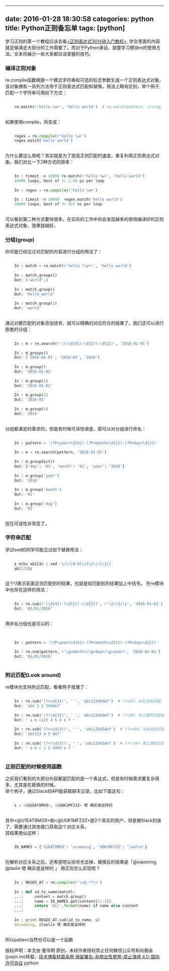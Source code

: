 
---
date: 2016-01-28 18:30:58
categories: python
title: Python正则备忘单
tags: [python]
---
学习正则的第一个教程应该去看[<正则表达式30分钟入门教程>](http://deerchao.net/tutorials/regex/regex.htm),
学会里面的内容就足够满足大部分的工作需要了。而对于Python来说，就要学习模块re的使用方法。文本将展示一些大家都应该掌握的技巧。
### 编译正则对象
re.compile函数根据一个模式字符串和可选的标志参数生成一个正则表达式对象。该对象拥有一系列方法用于正则表达式匹配和替换。用法上略有区别，举个例子,
匹配一个字符串可用如下方式：

``` python    
    
    re.match(r'hello \w+', 'hello world')  # re.match(pattern, string, flags=0)  
      
```
  
如果使用compile，将变成：

``` python    
    
    regex = re.compile(r'hello \w+')  
    regex.match('hello world')  
      
```
  
为什么要这么用呢？其实就是为了提高正则匹配的速度，重复利用正则表达式对象。我们对比一下2种方式的效率：

``` python    
    
    In : timeit -n 10000 re.match(r'hello \w+', 'hello world')  
    10000 loops, best of 3: 2.06 µs per loop  
      
    In : regex = re.compile(r'hello \w+')  
      
    In : timeit -n 10000  regex.match('hello world')  
    10000 loops, best of 3: 927 ns per loop  
      
```
  
可以看到第二种方式要快很多。在实际的工作中你会发现越多的使用编译好的正则表达式对象，效果就越好。
### 分组(group)
你可能已经见过对匹配的内容进行分组的用法了：

``` python    
    
    In : match = re.match(r'hello (\w+)', 'hello world')  
      
    In : match.groups()  
    Out: ('world',)  
      
    In : match.group()  
    Out: 'hello world'  
      
    In : match.group(1)  
    Out: 'world'  
      
```
  
通过对要匹配的对象添加括号，就可以精确的对应符合的结果了。我们还可以进行嵌套的分组：

``` python    
    
    In : m = re.search(r'(((\d{4})-\d{2})-\d{2})', '2016-01-01')  
      
    In : m.groups()  
    Out: ('2016-01-01', '2016-01', '2016')  
      
    In : m.group()  
    Out: '2016-01-01'  
      
    In : m.group(1)  
    Out: '2016-01-01'  
      
    In : m.group(2)  
    Out: '2016-01'  
      
    In : m.group(3)  
    Out: '2016'  
      
```
  
分组都满足的需求的，但是有时候可读性很差，那可以对分组进行命名：

``` python    
    
    In : pattern = '(?P<year>\d{4})-(?P<month>\d{2})-(?P<day>\d{2})'  
      
    In : m = re.search(pattern, '2016-01-01')  
      
    In : m.groupdict()  
    Out: {'day': '01', 'month': '01', 'year': '2016'}  
      
    In : m.group('year')  
    Out: '2016'  
      
    In : m.group('month')  
    Out: '01'  
      
    In : m.group('day')  
    Out: '01'  
      
```
  
现在可读性非常高了。
### 字符串匹配
学过sed的同学可能见过如下替换用法：

``` python    
    
    ❯ echo ab123c | sed 's/\([0-9]\{3\}\)/[\1]/'  
    ab[123]c  
      
```
  
这个\1表示前面正则匹配到的结果，也就是给匹配到的结果加上中括号。
在re模块中也存在这样的用法：

``` python    
    
    In : re.sub(r'(\d{4})-(\d{2})-(\d{2})', r'\2/\3/\1', '2016-01-01')  
    Out: '01/01/2016'  
      
```
  
用命名分组也是可以的：

``` python    
    
      
    In : pattern = '(?P<year>\d{4})-(?P<month>\d{2})-(?P<day>\d{2})'  
      
    In : re.sub(pattern, r'\g<month>/\g<day>/\g<year>', '2016-01-01')  
    Out: '01/01/2016'  
      
```
  
### 附近匹配(Look around)
re模块也支持附近匹配，看看例子就懂了：

``` python    
    
    In : re.sub('(?=\d{3})', ' ', 'abc12345def')  # (?=XX) 从左向右匹配，符合内容的字符串后面加空格  
    Out: 'abc 1 2 345def'  
      
    In : re.sub('(?!\d{3})', ' ', 'abc12345def')  # (?!XX) 和上面的匹配效果相反，也是后面加空格  
    Out: ' a b c123 4 5 d e f '  
      
    In : re.sub('(?<=\d{3})', ' ', 'abc12345def')  # (?<=XX) 从右向左匹配，符合内容的字符串前面加空格  
    Out: 'abc123 4 5 def'  
      
    In : re.sub('(?<!\d{3})', ' ', 'abc12345def')  # (?<!XX) 和上面的匹配效果相反，也是前面加空格  
    Out: ' a b c 1 2 345d e f '  
      
```
  
### 正则匹配的时候使用函数
之前我们看到的大部分内容都是匹配的是一个表达式，但是有时候需求要复杂得多，尤其是在替换的时候。  
举个例子，通过Slack的API能获取聊天记录，比如下面这句：

``` python    
    
    s = <@U1EAT8MG9>, <@U0K1MF23Z> 嗯 确实是这样的  
      
```
  
其中<@U1EAT8MG9>和<@U0K1MF23Z>是2个真实的用户，但是被Slack封装了，需要通过其他接口获取这个对应关系，  
其结果类似这样：

``` python    
    
    ID_NAMES = {'U1EAT8MG9': 'xiaoming', 'U0K1MF23Z': 'laolin'}  
      
```
  
在解析对应关系之后，还希望吧尖括号也去掉，替换后的结果是「@xiaoming, @laolin 嗯 确实是这样的 」
用正则怎么实现呢？

``` python    
    
    In : REGEX_AT = re.compile(r'\<@.*?\>')  
      
    In : def id_to_name(match):  
    ...:     content = match.group()  
    ...:     name = ID_NAMES.get(content[2:-1])  
    ...:     return '@{}'.format(name) if name else content  
    ...:  
      
    In : print REGEX_AT.sub(id_to_name, s)  
    @xiaoming, @laolin 嗯 确实是这样的  
      
```
  
所以pattern当然也可以是一个函数

版权声明：本文由 董伟明 原创，未经作者授权禁止任何微信公众号和向掘金(juejin.im)转载，[技术博客转载采用 保留署名-非商业性使用-禁止演绎 4.0-国际许可协议](https://creativecommons.org/licenses/by-nc-nd/4.0/deed.zh)
python
